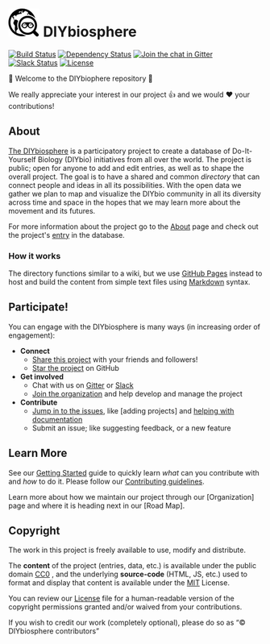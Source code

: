 # ![Logo](assets/images/Logo1.5x.png) DIYbiosphere

[![Build Status](https://travis-ci.org/DIYbiosphere/sphere.dir.svg?branch=master)](https://travis-ci.org/DIYbiosphere/sphere.dir)
[![Dependency Status](https://www.versioneye.com/user/projects/574e9577e298f3003e688985/badge.svg?style=flat)](https://www.versioneye.com/user/projects/574e9577e298f3003e688985)
[![Join the chat in Gitter](https://badges.gitter.im/DIYbiosphere/diybiosphere.io.svg)](https://gitter.im/DIYbiosphere/diybiosphere.io?utm_source=badge&utm_medium=badge&utm_campaign=pr-badge)
[![Slack Status](https://diybiosphere.herokuapp.com/badge.svg)](https://diybiosphere.herokuapp.com)
[![License](https://img.shields.io/badge/License-MIT%20%2B%20CC0-blue.svg)](https://creativecommons.org/licenses/by-sa/4.0/)

:tada: Welcome to the DIYbiophere repository :tada:

We really appreciate your interest in our project :+1: and we would :heart: your contributions!

## About

[The DIYbiosphere](http://sphere.diybio.org/) is a participatory project to create a database of Do-It-Yourself Biology (DIYbio) initiatives from all over the world. The project is public; open for anyone to add and edit entries, as well as to shape the overall project. The goal is to have a shared and common _directory_ that can connect people and ideas in all its possibilities. With the open data we gather we plan to map and visualize the DIYbio community in all its diversity across time and space in the hopes that we may learn more about the movement and its futures.

For more information about the project go to the [About] page and check out the project's [entry] in the database.

### How it works
The directory functions similar to a wiki, but we use [GitHub Pages] instead to host and build the content from simple text files using [Markdown] syntax.

## Participate!
You can engage with the DIYbiosphere is many ways (in increasing order of engagement):
- **Connect**
	- [Share this project] with your friends and followers!
	- [Star the project] on GitHub
- **Get involved**
	- Chat with us on [Gitter] or [Slack]
	- [Join the organization] and help develop and manage the project
- **Contribute**
	- [Jump in to the issues], like [adding projects] and [helping with documentation](https://github.com/DIYbiosphere/sphere.dir/issues/39)
	- Submit an issue; like suggesting feedback, or a new feature

## Learn More
See our [Getting Started] guide to quickly learn _what_ can you contribute with and _how_ to do it. Please follow our [Contributing guidelines].

Learn more about how we maintain our project through our [Organization] page and where it is heading next in our [Road Map].

## Copyright
The work in this project is freely available to use, modify and distribute.

The **content** of the project (entries, data, etc.) is available under the public domain [CC0] , and the underlying **source-code** (HTML, JS, etc.) used to format and display that content is available under the [MIT] License.

You can review our [License] file for a human-readable version of the copyright permissions granted and/or waived from your contributions.

If you wish to credit our work (completely optional), please do so as “© DIYbiosphere contributors”

[about]: http://sphere.diybio.org/about/
[entry]: http://sphere.diybio.org/projects/DIYbiosphere
[github pages]: https://pages.github.com/
[Markdown]: https://guides.github.com/features/mastering-markdown/
[share this project]: (http://sphere.diybio.org/)
[star the project]: https://github.com/DIYbiosphere/sphere.dir
[Gitter]: (https://gitter.im/DIYbiosphere/sphere.dir?utm_source=badge&utm_medium=badge&utm_campaign=pr-badge)
[Slack]: (https://diybiosphere.herokuapp.com/)
[Join the organization]: #
[Jump in to the issues]: (https://github.com/DIYbiosphere/sphere.dir/issues)
[Getting started]: http://sphere.diybio.org/help/getting-started/
[Contributing guidelines]: http://sphere.diybio.org/contributing/
[follow]: https://twitter.com/DIYbiosphere
[MIT]: https://opensource.org/licenses/MIT
[CC0]: http://creativecommons.org/choose/zero/
[LICENSE]: http://sphere.diybio.org/license/
